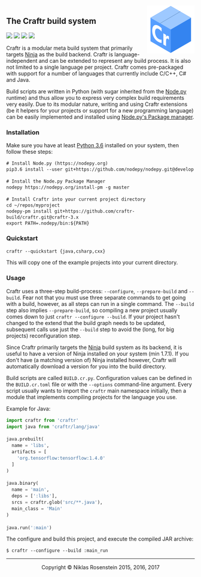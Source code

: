 <img align="right" src=".assets/craftr-logo.png">

## The Craftr build system

<a href="https://opensource.org/licenses/MIT"><img src="https://img.shields.io/badge/license-MIT-yellow.svg?style=flat-square"></a>
<img src="https://img.shields.io/badge/version-3.0.0--dev-blue.svg?style=flat-square"/>
<a href="https://travis-ci.org/craftr-build/craftr"><img src="https://travis-ci.org/craftr-build/craftr.svg?branch=craftr-3.x"></a>
<a href="https://ci.appveyor.com/project/NiklasRosenstein/craftr"><img src="https://ci.appveyor.com/api/projects/status/6v01441cdq0s7mik?svg=true"></a>

  [Ninja]: https://github.com/ninja-build/ninja.git
  [Node.py]: https://github.com/nodepy/nodepy
  [nodepy-pm]: https://github.com/nodepy/nodepy-pm

Craftr is a modular meta build system that primarily targets [Ninja] as the
build backend. Craftr is language-independent and can be extended to represent
any build process. It is also not limited to a single language per project.
Craftr comes pre-packaged with support for a number of languages that currently
include C/C++, C# and Java.

Build scripts are written in Python (with sugar inherited from the [Node.py]
runtime) and thus allow you to express very complex build requirements very
easily. Due to its modular nature, writing and using Craftr extensions (be it
helpers for your projects or support for a new programming language) can be
easily implemented and installed using [Node.py's Package manager][nodepy-pm].

### Installation

Make sure you have at least [Python 3.6](https://www.python.org/downloads/release/python-363/)
installed on your system, then follow these steps:

    # Install Node.py (https://nodepy.org)
    pip3.6 install --user git+https://github.com/nodepy/nodepy.git@develop

    # Install the Node.py Package Manager
    nodepy https://nodepy.org/install-pm -g master

    # Install Craftr into your current project directory
    cd ~/repos/myproject
    nodepy-pm install git+https://github.com/craftr-build/craftr.git@craftr-3.x
    export PATH=.nodepy/bin:${PATH}

### Quickstart

    craftr --quickstart {java,csharp,cxx}

This will copy one of the example projects into your current directory.

### Usage

Craftr uses a three-step build-process: `--configure`, `--prepare-build` and
`--build`. Fear not that you must use three separate commands to get going
with a build, however, as all steps can run in a single command. The `--build`
step also implies `--prepare-build`, so compiling a new project usually comes
down to just `craftr --configure --build`. If your project hasn't changed to
the extend that the build graph needs to be updated, subsequent calls use
just the `--build` step to avoid the (long, for big projects) reconfiguration
step.

Since Craftr primarily targets the [Ninja] build system as its backend, it is
useful to have a version of Ninja installed on your system (min 1.7.1). If you
don't have (a matching version of) Ninja installed however, Craftr will
automatically download a version for you into the build directory.

Build scripts are called `BUILD.cr.py`. Configuration values can be defined
in the `BUILD.cr.toml` file or with the `--options` command-line argument.
Every script usually wants to import the `craftr` main namespace initially,
then a module that implements compiling projects for the language you use.

Example for Java:

```python
import craftr from 'craftr'
import java from 'craftr/lang/java'

java.prebuilt(
  name = 'libs',
  artifacts = [
    'org.tensorflow:tensorflow:1.4.0'
  ]
)

java.binary(
  name = 'main',
  deps = [':libs'],
  srcs = craftr.glob('src/**.java'),
  main_class = 'Main'
)

java.run(':main')
```

The configure and build this project, and execute the compiled JAR archive:

    $ craftr --configure --build :main_run

---

<p align="center">Copyright &copy; Niklas Rosenstein 2015, 2016, 2017</p>
